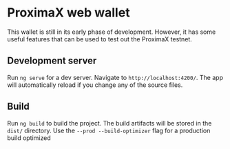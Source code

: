 # ProximaX web wallet

This wallet is still in its early phase of development. However, it has some useful features that can be used to test out the ProximaX testnet.

## Development server

Run `ng serve` for a dev server. Navigate to `http://localhost:4200/`. The app will automatically reload if you change any of the source files.

## Build

Run `ng build` to build the project. The build artifacts will be stored in the `dist/` directory. Use the `--prod --build-optimizer` flag for a production build optimized
